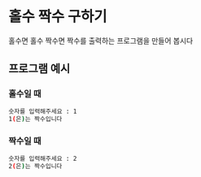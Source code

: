 # 홀수 짝수 구하기

홀수면 홀수 짝수면 짝수를 출력하는 프로그램을 만들어 봅시다

## 프로그램 예시
### 홀수일 때
```bash
숫자를 입력해주세요 : 1
1(은)는 짝수입니다
```
### 짝수일 때
```bash
숫자를 입력해주세요 : 2
2(은)는 짝수입니다
```